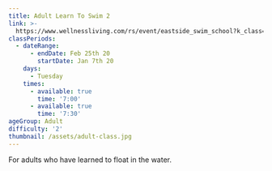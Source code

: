 ```yaml
---
title: Adult Learn To Swim 2
link: >-
  https://www.wellnessliving.com/rs/event/eastside_swim_school?k_class=107801&k_class_tab=10915
classPeriods:
  - dateRange:
      - endDate: Feb 25th 20
        startDate: Jan 7th 20
    days:
      - Tuesday
    times:
      - available: true
        time: '7:00'
      - available: true
        time: '7:30'
ageGroup: Adult
difficulty: '2'
thumbnail: /assets/adult-class.jpg
---
```

For adults who have learned to float in the water.
